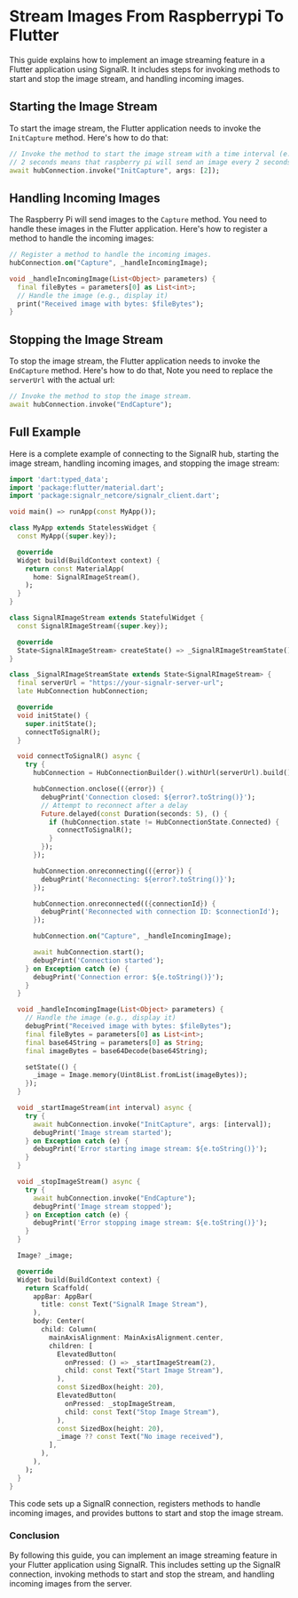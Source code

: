 # Stream Images From Raspberrypi To Flutter

This guide explains how to implement an image streaming feature in a Flutter application using SignalR. It includes steps for invoking methods to start and stop the image stream, and handling incoming images.

## Starting the Image Stream

To start the image stream, the Flutter application needs to invoke the `InitCapture` method. Here's how to do that:

```dart
// Invoke the method to start the image stream with a time interval (e.g., 2 seconds).
// 2 seconds means that raspberry pi will send an image every 2 seconds.
await hubConnection.invoke("InitCapture", args: [2]);
```

## Handling Incoming Images

The Raspberry Pi will send images to the `Capture` method. You need to handle these images in the Flutter application. Here's how to register a method to handle the incoming images:

```dart
// Register a method to handle the incoming images.
hubConnection.on("Capture", _handleIncomingImage);

void _handleIncomingImage(List<Object> parameters) {
  final fileBytes = parameters[0] as List<int>;
  // Handle the image (e.g., display it)
  print("Received image with bytes: $fileBytes");
}
```

## Stopping the Image Stream

To stop the image stream, the Flutter application needs to invoke the `EndCapture` method. Here's how to do that, Note you need to replace the `serverUrl` with the actual url:

```dart
// Invoke the method to stop the image stream.
await hubConnection.invoke("EndCapture");
```

## Full Example

Here is a complete example of connecting to the SignalR hub, starting the image stream, handling incoming images, and stopping the image stream:

```dart
import 'dart:typed_data';
import 'package:flutter/material.dart';
import 'package:signalr_netcore/signalr_client.dart';

void main() => runApp(const MyApp());

class MyApp extends StatelessWidget {
  const MyApp({super.key});

  @override
  Widget build(BuildContext context) {
    return const MaterialApp(
      home: SignalRImageStream(),
    );
  }
}

class SignalRImageStream extends StatefulWidget {
  const SignalRImageStream({super.key});

  @override
  State<SignalRImageStream> createState() => _SignalRImageStreamState();
}

class _SignalRImageStreamState extends State<SignalRImageStream> {
  final serverUrl = "https://your-signalr-server-url";
  late HubConnection hubConnection;

  @override
  void initState() {
    super.initState();
    connectToSignalR();
  }

  void connectToSignalR() async {
    try {
      hubConnection = HubConnectionBuilder().withUrl(serverUrl).build();

      hubConnection.onclose(({error}) {
        debugPrint('Connection closed: ${error?.toString()}');
        // Attempt to reconnect after a delay
        Future.delayed(const Duration(seconds: 5), () {
          if (hubConnection.state != HubConnectionState.Connected) {
            connectToSignalR();
          }
        });
      });

      hubConnection.onreconnecting(({error}) {
        debugPrint('Reconnecting: ${error?.toString()}');
      });

      hubConnection.onreconnected(({connectionId}) {
        debugPrint('Reconnected with connection ID: $connectionId');
      });

      hubConnection.on("Capture", _handleIncomingImage);

      await hubConnection.start();
      debugPrint('Connection started');
    } on Exception catch (e) {
      debugPrint('Connection error: ${e.toString()}');
    }
  }

  void _handleIncomingImage(List<Object> parameters) {
    // Handle the image (e.g., display it)
    debugPrint("Received image with bytes: $fileBytes");
    final fileBytes = parameters[0] as List<int>;
    final base64String = parameters[0] as String;
    final imageBytes = base64Decode(base64String);

    setState(() {
      _image = Image.memory(Uint8List.fromList(imageBytes));
    });
  }

  void _startImageStream(int interval) async {
    try {
      await hubConnection.invoke("InitCapture", args: [interval]);
      debugPrint('Image stream started');
    } on Exception catch (e) {
      debugPrint('Error starting image stream: ${e.toString()}');
    }
  }

  void _stopImageStream() async {
    try {
      await hubConnection.invoke("EndCapture");
      debugPrint('Image stream stopped');
    } on Exception catch (e) {
      debugPrint('Error stopping image stream: ${e.toString()}');
    }
  }

  Image? _image;

  @override
  Widget build(BuildContext context) {
    return Scaffold(
      appBar: AppBar(
        title: const Text("SignalR Image Stream"),
      ),
      body: Center(
        child: Column(
          mainAxisAlignment: MainAxisAlignment.center,
          children: [
            ElevatedButton(
              onPressed: () => _startImageStream(2),
              child: const Text("Start Image Stream"),
            ),
            const SizedBox(height: 20),
            ElevatedButton(
              onPressed: _stopImageStream,
              child: const Text("Stop Image Stream"),
            ),
            const SizedBox(height: 20),
            _image ?? const Text("No image received"),
          ],
        ),
      ),
    );
  }
}
```

This code sets up a SignalR connection, registers methods to handle incoming images, and provides buttons to start and stop the image stream.

### Conclusion

By following this guide, you can implement an image streaming feature in your Flutter application using SignalR. This includes setting up the SignalR connection, invoking methods to start and stop the stream, and handling incoming images from the server.
